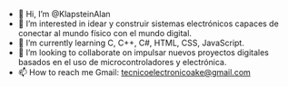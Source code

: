 - 👋 Hi, I’m @KlapsteinAlan
- 👀 I’m interested in  idear y construir sistemas electrónicos capaces de conectar al mundo físico con el mundo digital.
- 🌱 I’m currently learning  C, C++, C#, HTML, CSS, JavaScript.
- 💞️ I’m looking to collaborate on impulsar nuevos proyectos digitales basados en el uso de microcontroladores y electrónica.
- 📫 How to reach me  Gmail: tecnicoelectronicoake@gmail.com

<!---
KlapsteinAlan/KlapsteinAlan is a ✨ special ✨ repository because its `README.md` (this file) appears on your GitHub profile.
You can click the Preview link to take a look at your changes.
--->
